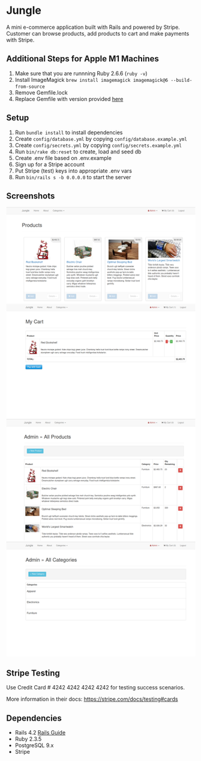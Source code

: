# Jungle

A mini e-commerce application built with Rails and powered by Stripe. Customer can browse products, add products to cart and make payments with Stripe.

## Additional Steps for Apple M1 Machines

1. Make sure that you are runnning Ruby 2.6.6 (`ruby -v`)
1. Install ImageMagick `brew install imagemagick imagemagick@6 --build-from-source`
2. Remove Gemfile.lock
3. Replace Gemfile with version provided [here](https://gist.githubusercontent.com/FrancisBourgouin/831795ae12c4704687a0c2496d91a727/raw/ce8e2104f725f43e56650d404169c7b11c33a5c5/Gemfile)

## Setup

1. Run `bundle install` to install dependencies
2. Create `config/database.yml` by copying `config/database.example.yml`
3. Create `config/secrets.yml` by copying `config/secrets.example.yml`
4. Run `bin/rake db:reset` to create, load and seed db
5. Create .env file based on .env.example
6. Sign up for a Stripe account
7. Put Stripe (test) keys into appropriate .env vars
8. Run `bin/rails s -b 0.0.0.0` to start the server

## Screenshots

![Homepage](https://raw.githubusercontent.com/Muaadahmed/Jungle-Rails/master/img/home.png)
![Cart](https://raw.githubusercontent.com/Muaadahmed/Jungle-Rails/master/img/cart.png)
![Admin Products](https://raw.githubusercontent.com/Muaadahmed/Jungle-Rails/master/img/admin_product.png)
![Amin Categories](https://github.com/Muaadahmed/Jungle-Rails/blob/master/img/admin_cat.png?raw=true)

## Stripe Testing

Use Credit Card # 4242 4242 4242 4242 for testing success scenarios.

More information in their docs: <https://stripe.com/docs/testing#cards>

## Dependencies

* Rails 4.2 [Rails Guide](http://guides.rubyonrails.org/v4.2/)
* Ruby 2.3.5
* PostgreSQL 9.x
* Stripe
